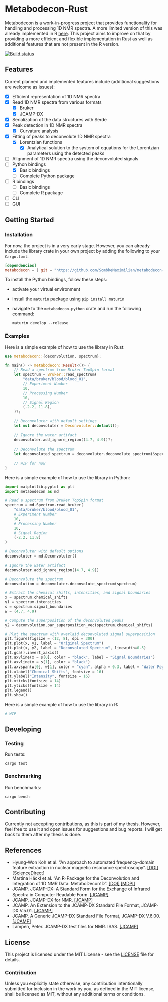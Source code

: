 # Metabodecon-Rust

Metabodecon is a work-in-progress project that provides functionality for handling and processing 1D NMR spectra. A more
limited version of this was already implemented in R [here](https://github.com/spang-lab/metabodecon/). This project
aims to improve on that by providing a more efficient and flexible implementation in Rust as well as additional features
that are not present in the R version.

[![Build status][build-badge]][build-link]

[build-badge]: https://github.com/SombkeMaximilian/metabodecon-rust/actions/workflows/rust.yml/badge.svg
[build-link]: https://github.com/SombkeMaximilian/metabodecon-rust/actions

## Features

Current planned and implemented features include (additional suggestions are welcome as issues):

- [x] Efficient representation of 1D NMR spectra
- [x] Read 1D NMR spectra from various formats
   - [x] Bruker
   - [x] JCAMP-DX
- [x] Serialization of the data structures with Serde
- [x] Peak detection in 1D NMR spectra
   - [x] Curvature analysis
- [x] Fitting of peaks to deconvolute 1D NMR spectra
   - [x] Lorentzian functions
     - [x] Analytical solution to the system of equations for the Lorentzian parameters using the detected peaks
- [ ] Alignment of 1D NMR spectra using the deconvoluted signals
- [ ] Python bindings
   - [x] Basic bindings
   - [ ] Complete Python package
- [ ] R bindings
   - [ ] Basic bindings
   - [ ] Complete R package
- [ ] CLI
- [ ] GUI

## Getting Started

### Installation

For now, the project is in a very early stage. However, you can already include the library crate in your own project by
adding the following to your `Cargo.toml`:

```toml
[dependencies]
metabodecon = { git = "https://github.com/SombkeMaximilian/metabodecon-rust" }
```

To install the Python bindings, follow these steps:
- activate your virtual environment
- install the `maturin` package using `pip install maturin`
- navigate to the `metabodecon-python` crate and run the following command:

  ```shell
  maturin develop --release
  ```

### Examples

Here is a simple example of how to use the library in Rust:

```rust
use metabodecon::{deconvolution, spectrum};

fn main() -> metabodecon::Result<()> {
    // Read a spectrum from Bruker TopSpin format
    let spectrum = Bruker::read_spectrum(
        "data/bruker/blood/blood_01",
        // Experiment Number
        10,
        // Processing Number
        10,
        // Signal Region
        (-2.2, 11.8),
    )?;
  
    // Deconvoluter with default settings
    let mut deconvoluter = Deconvoluter::default();
  
    // Ignore the water artifact
    deconvoluter.add_ignore_region((4.7, 4.9))?;
  
    // Deconvolute the spectrum
    let deconvoluted_spectrum = deconvoluter.deconvolute_spectrum(&spectrum)?;
  
    // WIP for now
}
```

Here is a simple example of how to use the library in Python:

```python
import matplotlib.pyplot as plt
import metabodecon as md

# Read a spectrum from Bruker TopSpin format
spectrum = md.Spectrum.read_bruker(
    "data/bruker/blood/blood_01",
    # Experiment Number
    10,
    # Processing Number
    10,
    # Signal Region
    (-2.2, 11.8)
)

# Deconvoluter with default options
deconvoluter = md.Deconvoluter()

# Ignore the water artifact
deconvoluter.add_ignore_region((4.7, 4.9))

# Deconvolute the spectrum
deconvolution = deconvoluter.deconvolute_spectrum(spectrum)

# Extract the chemical shifts, intensities, and signal boundaries
x = spectrum.chemical_shifts
y1 = spectrum.intensities
s = spectrum.signal_boundaries
w = (4.7, 4.9)

# Compute the superposition of the deconvoluted peaks
y2 = deconvolution.par_superposition_vec(spectrum.chemical_shifts)

# Plot the spectrum with overlaid deconvoluted signal superposition
plt.figure(figsize = (12, 8), dpi = 300)
plt.plot(x, y1, label = "Original Spectrum")
plt.plot(x, y2, label = "Deconvoluted Spectrum", linewidth=0.5)
plt.gca().invert_xaxis()
plt.axvline(x = s[0], color = "black", label = "Signal Boundaries")
plt.axvline(x = s[1], color = "black")
plt.axvspan(w[0], w[1], color = "cyan", alpha = 0.3, label = "Water Region")
plt.xlabel("Chemical Shifts", fontsize = 16)
plt.ylabel("Intensity", fontsize = 16)
plt.xticks(fontsize = 14)
plt.yticks(fontsize = 14)
plt.legend()
plt.show()
```

Here is a simple example of how to use the library in R:

```r
# WIP
```

## Developing

### Testing

Run tests:

  ```shell
  cargo test
  ```

### Benchmarking

Run benchmarks:

  ```shell
  cargo bench
  ```

## Contributing

Currently not accepting contributions, as this is part of my thesis. However, feel free to use it and open issues for
suggestions and bug reports. I will get back to them after my thesis is done.

## References

- Hyung-Won Koh et al. “An approach to automated frequency-domain feature extraction in nuclear magnetic resonance
  spectroscopy”.
  [[DOI]](https://doi.org/10.1016/j.jmr.2009.09.003)
  [[ScienceDirect]](https://www.sciencedirect.com/science/article/pii/S1090780709002584)
- Martina Häckl et al. “An R-Package for the Deconvolution and Integration of 1D NMR Data: MetaboDecon1D”.
  [[DOI]](https://doi.org/10.3390/metabo11070452)
  [[MDPI]](https://www.mdpi.com/2218-1989/11/7/452)
- JCAMP. JCAMP-DX: A Standard Form for the Exchange of Infrared Spectra in Computer Readable Form.
  [[JCAMP]](http://www.jcamp-dx.org/protocols/dxir01.pdf)
- JCAMP. JCAMP-DX for NMR.
  [[JCAMP]](http://www.jcamp-dx.org/protocols/dxnmr01.pdf)
- JCAMP. An Extension to the JCAMP-DX Standard File Format, JCAMP-DX V.5.01.
  [[JCAMP]](http://www.jcamp-dx.org/protocols/dx5-01-correctedv2.pdf)
- JCAMP. A Generic JCAMP-DX Standard File Format, JCAMP-DX V.6.00.
  [[JCAMP]](http://www.jcamp-dx.org/drafts/JCAMP6_2b%20Draft.pdf)
- Lampen, Peter. JCAMP-DX test files for NMR. ISAS.
  [[JCAMP]](http://www.jcamp-dx.org/)

## License

This project is licensed under the MIT License - see the [LICENSE](LICENSE) file for details.

### Contribution

Unless you explicitly state otherwise, any contribution intentionally submitted for inclusion in the work by you, as
defined in the MIT license, shall be licensed as MIT, without any additional terms or conditions.

